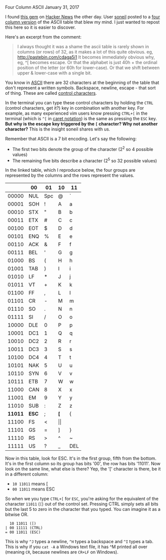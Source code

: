 Four Column ASCII
January 31, 2017

I found [this gem](https://news.ycombinator.com/item?id=13499386) on [Hacker News](https://news.ycombinator.com/item?id=13498365) the other day. User [soneil](https://news.ycombinator.com/user?id=soneil) posted to a [four column version](http://pastebin.com/cdaga5i1) of the ASCII table that blew my mind. I just wanted to repost this here so it is easier to discover.

Here's an excerpt from the comment:

>I always thought it was a shame the ascii table is rarely shown in columns (or rows) of 32, as it makes a lot of this quite obvious. eg, http://pastebin.com/cdaga5i1
It becomes immediately obvious why, eg, ^[ becomes escape. Or that the alphabet is just 40h + the ordinal position of the letter (or 60h for lower-case). Or that we shift between upper & lower-case with a single bit.

You know in [ASCII](http://www.asciitable.com/) there are 32 characters at the beginning of the table that don't represent a written symbols. Backspace, newline, escape - that sort of thing. These are called [control characters](https://en.wikipedia.org/wiki/Control_character).

In the terminal you can type these control characters by holding the `CTRL` (control characters, get it?) key in combination with another key. For example, as many experienced vim users know pressing `CTRL+[` in the terminal (which is `^[` in [caret notation](https://en.wikipedia.org/wiki/Caret_notation)) is the same as pressing the `ESC` key. **But why is the escape key triggered by the `[` character? Why not another character?** This is the insight soneil shares with us.

Remember that ASCII is a 7 bit encoding. Let's say the following:

* The first two bits denote the group of the character (2<sup>2</sup> so 4 possible values)
* The remaining five bits describe a character (2<sup>5</sup> so 32 possible values)

In the linked table, which I reproduce below, the four groups are represented by the columns and the rows represent the values.

|   |00 |01 |10 |11 |
|---|---|---|---|---|
|00000|NUL|Spc|@|\`|
|00001|SOH|!|A|a|
|00010|STX|"|B|b|
|00011|ETX|#|C|c|
|00100|EOT|$|D|d|
|00101|ENQ|%|E|e|
|00110|ACK|&|F|f|
|00111|BEL|'|G|g|
|01000|BS |(|H|h|
|01001|TAB|)|I|i|
|01010|LF|*|J|j|
|01011|VT|+|K|k|
|01100|FF|,|L|l|
|01101|CR|-|M|m|
|01110|SO|.|N|n|
|01111|SI|/|O|o|
|10000|DLE|0|P|p|
|10001|DC1|1|Q|q|
|10010|DC2|2|R|r|
|10011|DC3|3|S|s|
|10100|DC4|4|T|t|
|10101|NAK|5|U|u|
|10110|SYN|6|V|v|
|10111|ETB|7|W|w|
|11000|CAN|8|X|x|
|11001|EM |9|Y|y|
|11010|SUB|:|Z|z|
|**11011**|**ESC**|;|**[**|{|
|11100|FS|<|\\|\||
|11101|GS|=|]|}|
|11110|RS|>|^|~|
|11111|US|?|_|DEL|

Now in this table, look for ESC. It's in the first group, fifth from the bottom. It's in the first column so its group has bits '00', the row has bits '11011'. Now look on the same line, what else is there? Yep, the '[' character is there, be it in a different column:

* `10 11011` means [
* `00 11011` means ESC

So when we you type `CTRL+[` for `ESC`, you're asking for the equivalent of the character `11011` (`[`) out of the control set. Pressing CTRL simply sets all bits but the last 5 to zero in the character that you typed. You can imagine it as a bitwise OR.

```
  10 11011 ([)
| 00 11111 (CTRL)
= 00 11011 (ESC)
```

This is why `^J` types a newline, `^H` types a backspace and `^I` types a tab. This is why if you `cat -A` a Windows text file, it has ^M printed all over (meaning `CR`, because newlines are `CR+LF` on Windows).

